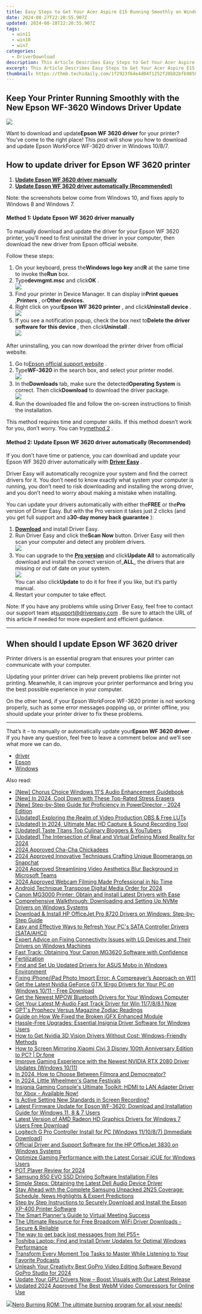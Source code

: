 ```yaml
---
title: Easy Steps to Get Your Acer Aspire E15 Running Smoothly on Windows 11 with Proper Driver Support
date: 2024-08-27T22:20:55.907Z
updated: 2024-08-28T22:20:55.907Z
tags:
  - win11
  - win10
  - win7
categories:
  - DriverDownload
description: This Article Describes Easy Steps to Get Your Acer Aspire E15 Running Smoothly on Windows 11 with Proper Driver Support
excerpt: This Article Describes Easy Steps to Get Your Acer Aspire E15 Running Smoothly on Windows 11 with Proper Driver Support
thumbnail: https://thmb.techidaily.com/1f2923f64e4d04f1252f20b82bfb98586fbf55cfa582bc360a8483bf8c37d216.jpg
---
```


## Keep Your Printer Running Smoothly with the New Epson WF-3620 Windows Driver Update

![](https://images.drivereasy.com/wp-content/uploads/2018/11/img_5be2c2e04fc7d.jpg)

 Want to download and update**Epson WF 3620 driver** for your printer? You’ve come to the right place! This post will show you how to download and update Epson WorkForce WF-3620 driver in Windows 10/8/7.

## How to update driver for Epson WF 3620 printer

1. [**Update Epson WF 3620 driver manually**](https://tools.techidaily.com/drivereasy/download/)
2. [**Update Epson WF 3620 driver automatically (Recommended)**](https://tools.techidaily.com/drivereasy/download/)

 Note: the screenshots below come from Windows 10, and fixes apply to Windows 8 and Windows 7.

#### Method 1: Update Epson WF 3620 driver manually

 To manually download and update the driver for your Epson WF 3620 printer, you’ll need to first uninstall the driver in your computer, then download the new driver from Epson official website.

Follow these steps:

1. On your keyboard, press the**Windows logo key** and**R** at the same time to invoke the**Run** box.
2. Type**devmgmt.msc** and click**OK** .  
![](https://images.drivereasy.com/wp-content/uploads/2018/11/img_5be2c379a3ed4.jpg)
3. Find your printer in Device Manager. It can display in**Print queues** ,**Printers** , or**Other devices.**
4. Right click on your**Epson WF 3620 printer** , and click**Uninstall device** .  
![](https://images.drivereasy.com/wp-content/uploads/2018/11/img_5be2c3ac0fc97.png)
5. If you see a notification popup, check the box next to**Delete the driver software for this device** , then click**Uninstall** .  
![](https://images.drivereasy.com/wp-content/uploads/2018/11/img_5be2c412411da.jpg)

 After uninstalling, you can now download the printer driver from official website.

1. Go to[Epson official support website](https://epson.com/Support/Printers/) .
2. Type**WF-3620** in the search box, and select your printer model.  
![](https://images.drivereasy.com/wp-content/uploads/2018/11/img_5be2c49506f41.jpg)
3. In the**Downloads** tab, make sure the detected**Operating System** is correct. Then click**Download** to download the driver package.  
![](https://images.drivereasy.com/wp-content/uploads/2018/11/img_5be2c4d2efa90.jpg)
4. Run the downloaded file and follow the on-screen instructions to finish the installation.

 This method requires time and computer skills. If this method doesn’t work for you, don’t worry. You can try[method 2](https://tools.techidaily.com/drivereasy/download/) .

#### Method 2: Update Epson WF 3620 driver automatically (Recommended)

 If you don’t have time or patience, you can download and update your Epson WF 3620 driver automatically with **[Driver Easy](https://tools.techidaily.com/drivereasy/download/)**  .

 Driver Easy will automatically recognize your system and find the correct drivers for it. You don’t need to know exactly what system your computer is running, you don’t need to risk downloading and installing the wrong driver, and you don’t need to worry about making a mistake when installing.

 You can update your drivers automatically with either the**FREE** or the**Pro** version of Driver Easy. But with the Pro version it takes just 2 clicks (and you get full support and a**30-day money back guarantee** ):

1. [**Download**](https://tools.techidaily.com/drivereasy/download/) and install Driver Easy.
2. Run Driver Easy and click the**Scan Now** button. Driver Easy will then scan your computer and detect any problem drivers.  
![](https://images.drivereasy.com/wp-content/uploads/2018/11/img_5be2c53c6a756.jpg)
3. You can upgrade to the **[Pro version](https://tools.techidaily.com/drivereasy/download/)**  and click**Update All** to automatically download and install the correct version of_**ALL**_ the drivers that are missing or out of date on your system.  
![](https://images.drivereasy.com/wp-content/uploads/2018/11/img_5be2c6040133d.jpg)  
 You can also click**Update** to do it for free if you like, but it’s partly manual.
4. Restart your computer to take effect.

 Note: If you have any problems while using Driver Easy, feel free to contact our support team at[support@drivereasy.com](https://tools.techidaily.com/drivereasy/download/) . Be sure to attach the URL of this article if needed for more expedient and efficient guidance.

---

## When should I update Epson WF 3620 driver

 Printer drivers is an essential program that ensures your printer can communicate with your computer.

 Updating your printer driver can help prevent problems like printer not printing. Meanwhile, it can improve your printer performance and bring you the best possible experience in your computer.

 On the other hand, if your Epson WorkForce WF-3620 printer is not working properly, such as some error messages popping up, or printer offline, you should update your printer driver to fix these problems.

---

 That’s it – to manually or automatically update your**Epson WF 3620 driver** . If you have any question, feel free to leave a comment below and we’ll see what more we can do.

* [driver](https://tools.techidaily.com/drivereasy/download/)
* [Epson](https://tools.techidaily.com/drivereasy/download/)
* [Windows](https://tools.techidaily.com/drivereasy/download/)

<ins class="adsbygoogle"
     style="display:block"
     data-ad-format="autorelaxed"
     data-ad-client="ca-pub-7571918770474297"
     data-ad-slot="1223367746"></ins>



<ins class="adsbygoogle"
     style="display:block"
     data-ad-client="ca-pub-7571918770474297"
     data-ad-slot="8358498916"
     data-ad-format="auto"
     data-full-width-responsive="true"></ins>

<span class="atpl-alsoreadstyle">Also read:</span>
<div><ul>
<li><a href="https://extra-information.techidaily.com/new-chorus-choice-windows-11s-audio-enhancement-guidebook/"><u>[New] Chorus Choice  Windows 11'S Audio Enhancement Guidebook</u></a></li>
<li><a href="https://visual-screen-recording.techidaily.com/new-in-2024-cool-down-with-these-top-rated-stress-erasers/"><u>[New] In 2024, Cool Down with These Top-Rated Stress Erasers</u></a></li>
<li><a href="https://extra-approaches.techidaily.com/new-step-by-step-guide-for-proficiency-in-powerdirector-2024-edition/"><u>[New] Step-by-Step Guide for Proficiency in PowerDirector - 2024 Edition</u></a></li>
<li><a href="https://some-knowledge.techidaily.com/updated-exploring-the-realm-of-video-production-obs-and-free-luts/"><u>[Updated] Exploring the Realm of Video Production  OBS & Free LUTs</u></a></li>
<li><a href="https://screen-mirroring-recording.techidaily.com/updated-in-2024-ultimate-mac-hd-capture-and-sound-recording-tool/"><u>[Updated] In 2024, Ultimate Mac HD Capture & Sound Recording Tool</u></a></li>
<li><a href="https://facebook-video-footage.techidaily.com/updated-taste-titans-top-culinary-bloggers-and-youtubers/"><u>[Updated] Taste Titans  Top Culinary Bloggers & YouTubers</u></a></li>
<li><a href="https://vp-tips.techidaily.com/updated-the-intersection-of-real-and-virtual-defining-mixed-reality-for-2024/"><u>[Updated] The Intersection of Real and Virtual  Defining Mixed Reality for 2024</u></a></li>
<li><a href="https://article-knowledge.techidaily.com/2024-approved-cha-cha-chickadees/"><u>2024 Approved  Cha-Cha Chickadees</u></a></li>
<li><a href="https://snapchat-videos.techidaily.com/2024-approved-innovative-techniques-crafting-unique-boomerangs-on-snapchat/"><u>2024 Approved  Innovative Techniques  Crafting Unique Boomerangs on Snapchat</u></a></li>
<li><a href="https://remote-screen-capture.techidaily.com/2024-approved-streamlining-video-aesthetics-blur-background-in-microsoft-teams/"><u>2024 Approved  Streamlining Video Aesthetics  Blur Background in Microsoft Teams</u></a></li>
<li><a href="https://screen-mirroring-recording.techidaily.com/2024-approved-webcam-filming-made-professional-in-no-time/"><u>2024 Approved  Webcam Filming Made Professional in No Time</u></a></li>
<li><a href="https://extra-information.techidaily.com/android-technique-transpose-digital-media-order-for-2024/"><u>Android Technique  Transpose Digital Media Order for 2024</u></a></li>
<li><a href="https://driver-download.techidaily.com/canon-mg3000-printer-obtain-and-install-latest-drivers-with-ease/"><u>Canon MG3000 Printer: Obtain and Install Latest Drivers with Ease</u></a></li>
<li><a href="https://driver-download.techidaily.com/comprehensive-walkthrough-downloading-and-setting-up-nvme-drivers-on-windows-systems/"><u>Comprehensive Walkthrough: Downloading and Setting Up NVMe Drivers on Windows Systems</u></a></li>
<li><a href="https://driver-download.techidaily.com/download-and-install-hp-officejet-pro-8720-drivers-on-windows-step-by-step-guide/"><u>Download & Install HP OfficeJet Pro 8720 Drivers on Windows: Step-by-Step Guide</u></a></li>
<li><a href="https://driver-download.techidaily.com/easy-and-effective-ways-to-refresh-your-pcs-sata-controller-drivers-sataahci/"><u>Easy and Effective Ways to Refresh Your PC's SATA Controller Drivers (SATA/AHCI)</u></a></li>
<li><a href="https://driver-download.techidaily.com/expert-advice-on-fixing-connectivity-issues-with-lg-devices-and-their-drivers-on-windows-machines/"><u>Expert Advice on Fixing Connectivity Issues with LG Devices and Their Drivers on Windows Machines</u></a></li>
<li><a href="https://driver-download.techidaily.com/fast-track-obtaining-your-canon-mg3620-software-with-confidence/"><u>Fast Track: Obtaining Your Canon MG3620 Software with Confidence</u></a></li>
<li><a href="https://driver-download.techidaily.com/fertilization/"><u>Fertilization</u></a></li>
<li><a href="https://driver-download.techidaily.com/find-and-set-up-updated-drivers-for-asus-mobo-in-windows-environment/"><u>Find and Set Up Updated Drivers for ASUS Mobo in Windows Environment</u></a></li>
<li><a href="https://win11.techidaily.com/fixing-iphoneipad-photo-import-error-a-compreayers-approach-on-w11/"><u>Fixing iPhone/iPad Photo Import Error: A Compreayer’s Approach on W11</u></a></li>
<li><a href="https://driver-download.techidaily.com/get-the-latest-nvidia-geforce-gtx-1ergo-drivers-for-your-pc-on-windows-1011-free-download/"><u>Get the Latest Nvidia GeForce GTX 1Ergo Drivers for Your PC on Windows 10/11 - Free Download</u></a></li>
<li><a href="https://driver-download.techidaily.com/get-the-newest-mpow-bluetooth-drivers-for-your-windows-computer/"><u>Get the Newest MPOW Bluetooth Drivers for Your Windows Computer</u></a></li>
<li><a href="https://driver-download.techidaily.com/get-your-latest-m-audio-fast-track-driver-for-win-117881-now/"><u>Get Your Latest M-Audio Fast Track Driver for Win 11/7/8/8.1 Now</u></a></li>
<li><a href="https://tech-hub.techidaily.com/gpts-prophecy-versus-magazine-zodiac-readings/"><u>GPT's Prophecy Versus Magazine Zodiac Readings</u></a></li>
<li><a href="https://driver-download.techidaily.com/guide-on-how-we-fixed-the-broken-igfx-enhanced-module/"><u>Guide on How We Fixed the Broken iGFX Enhanced Module</u></a></li>
<li><a href="https://driver-download.techidaily.com/hassle-free-upgrades-essential-insignia-driver-software-for-windows-users/"><u>Hassle-Free Upgrades: Essential Insignia Driver Software for Windows Users</u></a></li>
<li><a href="https://driver-download.techidaily.com/how-to-get-nvidia-3d-vision-drivers-without-cost-windows-friendly-methods/"><u>How to Get Nvidia 3D Vision Drivers Without Cost: Windows-Friendly Methods</u></a></li>
<li><a href="https://screen-mirror.techidaily.com/how-to-screen-mirroring-xiaomi-civi-3-disney-100th-anniversary-edition-to-pc-drfone-by-drfone-android/"><u>How to Screen Mirroring Xiaomi Civi 3 Disney 100th Anniversary Edition to PC? | Dr.fone</u></a></li>
<li><a href="https://driver-download.techidaily.com/improve-gaming-experience-with-the-newest-nvidia-rtx-2080-driver-updates-windows-1011/"><u>Improve Gaming Experience with the Newest NVIDIA RTX 2080 Driver Updates (Windows 10/11)</u></a></li>
<li><a href="https://remote-screen-capture.techidaily.com/1715758999473-in-2024-how-to-choose-between-filmora-and-democreator/"><u>In 2024, How to Choose Between Filmora and Democreator?</u></a></li>
<li><a href="https://digital-screen-recording.techidaily.com/in-2024-little-wheelmens-game-festivals/"><u>In 2024, Little Wheelmen's Game Festivals</u></a></li>
<li><a href="https://driver-download.techidaily.com/insignia-gaming-consoles-ultimate-toolkit-hdmi-to-lan-adapter-driver-for-xbox-available-now/"><u>Insignia Gaming Console's Ultimate Toolkit: HDMI to LAN Adapter Driver for Xbox - Available Now!</u></a></li>
<li><a href="https://screen-video-capture.techidaily.com/is-active-setting-new-standards-in-screen-recording/"><u>Is Active Setting New Standards in Screen Recording?</u></a></li>
<li><a href="https://driver-download.techidaily.com/latest-firmware-update-for-epson-wf-3620-download-and-installation-guide-for-windows-11-8-and-7-users/"><u>Latest Firmware Update for Epson WF-3620: Download and Installation Guide for Windows 11, 8 & 7 Users</u></a></li>
<li><a href="https://driver-download.techidaily.com/latest-version-of-amd-radeon-hd-graphics-drivers-for-windows-7-users-free-download/"><u>Latest Version of AMD Radeon HD Graphics Drivers for Windows 7 Users Free Download</u></a></li>
<li><a href="https://driver-download.techidaily.com/logitech-g-pro-controller-install-for-pc-windows-111087-immediate-download/"><u>Logitech G Pro Controller Install for PC (Windows 11/10/8/7) [Immediate Download]</u></a></li>
<li><a href="https://driver-download.techidaily.com/official-driver-and-support-software-for-the-hp-officejet-3830-on-windows-systems/"><u>Official Driver and Support Software for the HP OfficeJet 3830 on Windows Systems</u></a></li>
<li><a href="https://driver-download.techidaily.com/optimize-gaming-performance-with-the-latest-corsair-icue-for-windows-users/"><u>Optimize Gaming Performance with the Latest Corsair iCUE for Windows Users</u></a></li>
<li><a href="https://extra-skills.techidaily.com/pot-player-review-for-2024/"><u>POT Player Review for 2024</u></a></li>
<li><a href="https://driver-download.techidaily.com/samsung-850-evo-ssd-driving-software-installation-files/"><u>Samsung 850 EVO SSD Driving Software Installation Files</u></a></li>
<li><a href="https://driver-download.techidaily.com/simple-steps-obtaining-the-latest-dell-audio-device-driver/"><u>Simple Steps: Obtaining the Latest Dell Audio Device Driver</u></a></li>
<li><a href="https://tech-renaissance.techidaily.com/stay-ahead-with-the-complete-samsung-unpacked-2n25-coverage-schedule-news-highlights-and-expert-predictions/"><u>Stay Ahead with the Complete Samsung Unpacked 2N25 Coverage: Schedule, News Highlights & Expert Predictions</u></a></li>
<li><a href="https://driver-download.techidaily.com/step-by-step-instructions-to-securely-download-and-install-the-epson-xp-400-printer-software/"><u>Step by Step Instructions to Securely Download and Install the Epson XP-400 Printer Software</u></a></li>
<li><a href="https://screen-capture.techidaily.com/the-smart-planners-guide-to-virtual-meeting-success/"><u>The Smart Planner's Guide to Virtual Meeting Success</u></a></li>
<li><a href="https://driver-download.techidaily.com/1722977019753-the-ultimate-resource-for-free-broadcom-wifi-driver-downloads-secure-and-reliable/"><u>The Ultimate Resource for Free Broadcom WiFi Driver Downloads - Secure & Reliable</u></a></li>
<li><a href="https://techidaily.com/the-way-to-get-back-lost-messages-from-itel-p55plus-by-fonelab-android-recover-messages/"><u>The way to get back lost messages from Itel P55+</u></a></li>
<li><a href="https://driver-download.techidaily.com/toshiba-laptop-find-and-install-driver-updates-for-optimal-windows-performance/"><u>Toshiba Laptop: Find and Install Driver Updates for Optimal Windows Performance</u></a></li>
<li><a href="https://extra-information.techidaily.com/transform-every-moment-top-tasks-to-master-while-listening-to-your-favorite-podcasts/"><u>Transform Every Moment  Top Tasks to Master While Listening to Your Favorite Podcasts</u></a></li>
<li><a href="https://ai-video-apps.techidaily.com/unleash-your-creativity-best-gopro-video-editing-software-beyond-gopro-studio-for-2024/"><u>Unleash Your Creativity Best GoPro Video Editing Software Beyond GoPro Studio for 2024</u></a></li>
<li><a href="https://driver-download.techidaily.com/update-your-gpu-drivers-now-boost-visuals-with-our-latest-release/"><u>Update Your GPU Drivers Now – Boost Visuals with Our Latest Release</u></a></li>
<li><a href="https://smart-video-creator.techidaily.com/updated-2024-approved-the-best-webm-video-compressors-for-online-use/"><u>Updated 2024 Approved The Best WebM Video Compressors for Online Use</u></a></li>
</ul></div>

<!-- affiliate ads begin -->
<a href="https://store.nero.com/order/checkout.php?PRODS=39694080&QTY=1&AFFILIATE=108875&CART=1"><img src="http://cdnwww.nero.com/nero-com-wAssets/img/banners/2023/nbr/fire/Screenshot_1red_gb.jpg" border="0">Nero Burning ROM:
The ultimate burning program for all your needs!</a>
<!-- affiliate ads end -->